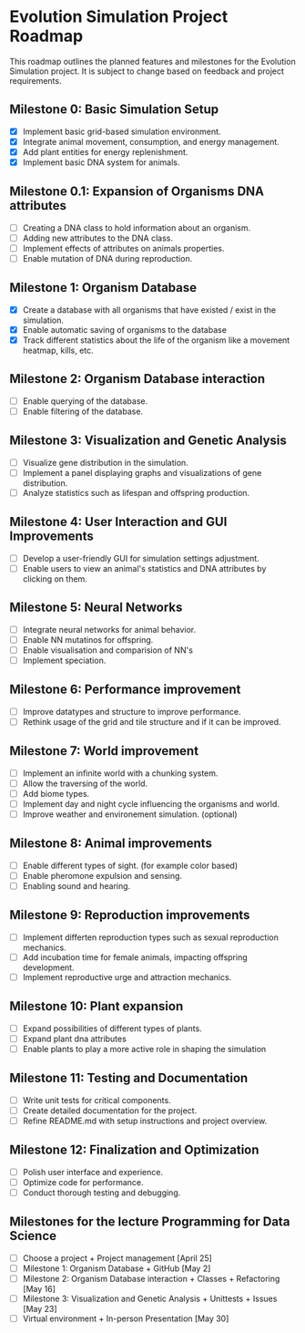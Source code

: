 # Evolution Simulation Project Roadmap

This roadmap outlines the planned features and milestones for the Evolution Simulation project. It is subject to change based on feedback and project requirements.

## Milestone 0: Basic Simulation Setup

- [x] Implement basic grid-based simulation environment.
- [x] Integrate animal movement, consumption, and energy management.
- [x] Add plant entities for energy replenishment.
- [x] Implement basic DNA system for animals.

## Milestone 0.1: Expansion of Organisms DNA attributes

- [ ] Creating a DNA class to hold information about an organism.
- [ ] Adding new attributes to the DNA class.
- [ ] Implement effects of attributes on animals properties.
- [ ] Enable mutation of DNA during reproduction.

## Milestone 1: Organism Database

- [x] Create a database with all organisms that have existed / exist in the simulation.
- [x] Enable automatic saving of organisms to the database
- [x] Track different statistics about the life of the organism like a movement heatmap, kills, etc.

## Milestone 2: Organism Database interaction

- [ ] Enable querying of the database.
- [ ] Enable filtering of the database.

## Milestone 3: Visualization and Genetic Analysis

- [ ] Visualize gene distribution in the simulation.
- [ ] Implement a panel displaying graphs and visualizations of gene distribution.
- [ ] Analyze statistics such as lifespan and offspring production.

## Milestone 4: User Interaction and GUI Improvements

- [ ] Develop a user-friendly GUI for simulation settings adjustment.
- [ ] Enable users to view an animal's statistics and DNA attributes by clicking on them.

## Milestone 5: Neural Networks

- [ ] Integrate neural networks for animal behavior.
- [ ] Enable NN mutatinos for offspring.
- [ ] Enable visualisation and comparision of NN's
- [ ] Implement speciation.

## Milestone 6: Performance improvement

- [ ] Improve datatypes and structure to improve performance.
- [ ] Rethink usage of the grid and tile structure and if it can be improved.

## Milestone 7: World improvement

- [ ] Implement an infinite world with a chunking system.
- [ ] Allow the traversing of the world.
- [ ] Add biome types.
- [ ] Implement day and night cycle influencing the organisms and world.
- [ ] Improve weather and environement simulation. (optional)

## Milestone 8: Animal improvements

- [ ] Enable different types of sight. (for example color based)
- [ ] Enable pheromone expulsion and sensing.
- [ ] Enabling sound and hearing.

## Milestone 9: Reproduction improvements

- [ ] Implement differten reproduction types such as sexual reproduction mechanics.
- [ ] Add incubation time for female animals, impacting offspring development.
- [ ] Implement reproductive urge and attraction mechanics.

## Milestone 10: Plant expansion

- [ ] Expand possibilities of different types of plants.
- [ ] Expand plant dna attributes
- [ ] Enable plants to play a more active role in shaping the simulation

## Milestone 11: Testing and Documentation

- [ ] Write unit tests for critical components.
- [ ] Create detailed documentation for the project.
- [ ] Refine README.md with setup instructions and project overview.

## Milestone 12: Finalization and Optimization

- [ ] Polish user interface and experience.
- [ ] Optimize code for performance.
- [ ] Conduct thorough testing and debugging.

## Milestones for the lecture Programming for Data Science
- [ ] Choose a project + Project management [April 25]
- [ ] Milestone 1: Organism Database + GitHub [May 2]
- [ ] Milestone 2: Organism Database interaction + Classes + Refactoring [May 16]
- [ ] Milestone 3: Visualization and Genetic Analysis + Unittests + Issues [May 23]
- [ ] Virtual environment + In-person Presentation [May 30]
